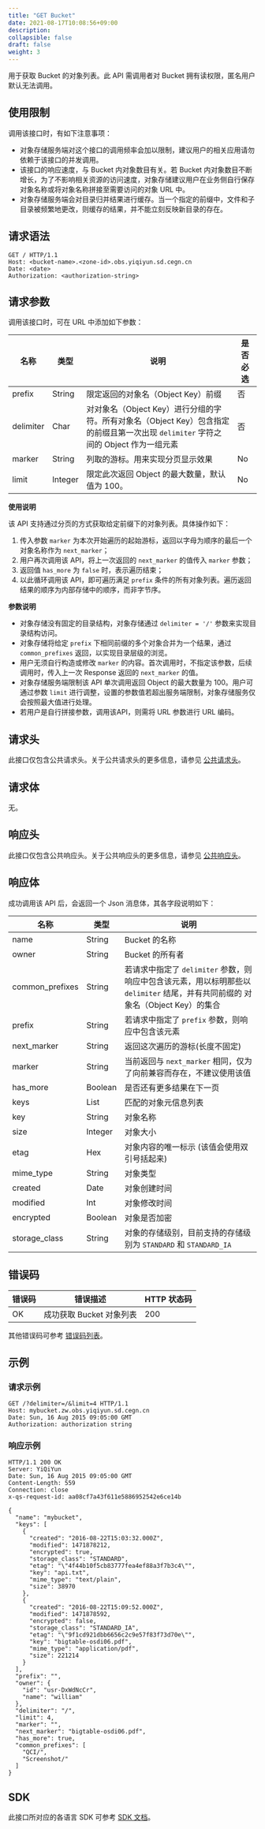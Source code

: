 ```yaml
---
title: "GET Bucket"
date: 2021-08-17T10:08:56+09:00
description:
collapsible: false
draft: false
weight: 3
---
```


用于获取 Bucket 的对象列表。此 API 需调用者对 Bucket 拥有读权限，匿名用户默认无法调用。

## 使用限制

调用该接口时，有如下注意事项：

- 对象存储服务端对这个接口的调用频率会加以限制，建议用户的相关应用请勿依赖于该接口的并发调用。
- 该接口的响应速度，与 Bucket 内对象数目有关。若 Bucket 内对象数目不断增长，为了不影响相关资源的访问速度，对象存储建议用户在业务侧自行保存对象名称或将对象名称拼接至需要访问的对象 URL 中。
- 对象存储服务端会对目录归并结果进行缓存。当一个指定的前缀中，文件和子目录被频繁地更改，则缓存的结果，并不能立刻反映新目录的存在。

## 请求语法

```http
GET / HTTP/1.1
Host: <bucket-name>.<zone-id>.obs.yiqiyun.sd.cegn.cn
Date: <date>
Authorization: <authorization-string>
```

## 请求参数

调用该接口时，可在 URL 中添加如下参数：

| 名称 | 类型 | 说明 | 是否必选 |
| --- | --- | --- | --- |
| prefix | String | 限定返回的对象名（Object Key）前缀 | 否 |
| delimiter | Char | 对对象名（Object Key）进行分组的字符。所有对象名（Object Key）包含指定的前缀且第一次出现 `delimiter` 字符之间的 Object 作为一组元素 | 否 |
| marker | String | 列取的游标。用来实现分页显示效果 | No |
| limit | Integer | 限定此次返回 Object 的最大数量，默认值为 100。| No |

**使用说明**

该 API 支持通过分页的方式获取给定前缀下的对象列表。具体操作如下：

1. 传入参数 `marker` 为本次开始遍历的起始游标，返回以字母为顺序的最后一个对象名称作为 `next_marker`；
2. 用户再次调用该 API，将上一次返回的 `next_marker` 的值传入 `marker` 参数；
3. 返回值 `has_more` 为 `false` 时，表示遍历结束；
4. 以此循环调用该 API，即可遍历满足 `prefix` 条件的所有对象列表。遍历返回结果的顺序为内部存储中的顺序，而非字节序。

**参数说明**

- 对象存储没有固定的目录结构，对象存储通过 `delimiter = '/'` 参数来实现目录结构访问。
- 对象存储将给定 `prefix` 下相同前缀的多个对象合并为一个结果，通过 `common_prefixes` 返回，以实现目录层级的浏览。
- 用户无须自行构造或修改 `marker` 的内容。首次调用时，不指定该参数，后续调用时，传入上一次 Response 返回的 `next_marker` 的值。
- 对象存储服务端限制该 API 单次调用返回 Object 的最大数量为 100。用户可通过参数 `limit` 进行调整，设置的参数值若超出服务端限制，对象存储服务仅会按照最大值进行处理。
- 若用户是自行拼接参数，调用该API，则需将 URL 参数进行 URL 编码。

## 请求头

此接口仅包含公共请求头。关于公共请求头的更多信息，请参见 [公共请求头](/storage/object-storage/api/common_header/#请求头字段-request-header)。

## 请求体

无。

## 响应头

此接口仅包含公共响应头。关于公共响应头的更多信息，请参见 [公共响应头](/storage/object-storage/api/common_header/#响应头字段-response-header)。

## 响应体

成功调用该 API 后，会返回一个 Json 消息体，其各字段说明如下：

| 名称 | 类型 | 说明 |
| --- | --- | --- |
| name | String | Bucket 的名称 |
| owner | String | Bucket 的所有者 |
| common_prefixes | String | 若请求中指定了 `delimiter` 参数，则响应中包含该元素，用以标明那些以 `delimiter` 结尾，并有共同前缀的 对象名（Object Key）的集合 |
| prefix | String | 若请求中指定了 `prefix` 参数，则响应中包含该元素 |
| next_marker | String | 返回这次遍历的游标(长度不固定)|
| marker | String | 当前返回与 `next_marker` 相同，仅为了向前兼容而存在，不建议使用该值 |
| has_more | Boolean | 是否还有更多结果在下一页 |
| keys | List | 匹配的对象元信息列表 |
| key | String | 对象名称 |
| size | Integer | 对象大小 |
| etag | Hex | 对象内容的唯一标示 (该值会使用双引号括起来) |
| mime_type | String | 对象类型 |
| created | Date | 对象创建时间 |
| modified | Int | 对象修改时间 |
| encrypted | Boolean | 对象是否加密 |
| storage_class | String | 对象的存储级别，目前支持的存储级别为 `STANDARD` 和 `STANDARD_IA` |


## 错误码

| 错误码 | 错误描述 | HTTP 状态码 |
| --- | --- | --- |
| OK | 成功获取 Bucket 对象列表 | 200 |

其他错误码可参考 [错误码列表](/storage/object-storage/api/error_code/#错误码列表)。

## 示例

### 请求示例

```http
GET /?delimiter=/&limit=4 HTTP/1.1
Host: mybucket.zw.obs.yiqiyun.sd.cegn.cn
Date: Sun, 16 Aug 2015 09:05:00 GMT
Authorization: authorization string
```

### 响应示例

```http
HTTP/1.1 200 OK
Server: YiQiYun
Date: Sun, 16 Aug 2015 09:05:00 GMT
Content-Length: 559
Connection: close
x-qs-request-id: aa08cf7a43f611e5886952542e6ce14b

{
  "name": "mybucket",
  "keys": [
    {
      "created": "2016-08-22T15:03:32.000Z",
      "modified": 1471878212,
      "encrypted": true,
      "storage_class": "STANDARD",
      "etag": "\"4f44b10f5cb83777fea4ef88a3f7b3c4\"",
      "key": "api.txt",
      "mime_type": "text/plain",
      "size": 38970
    },
    {
      "created": "2016-08-22T15:09:52.000Z",
      "modified": 1471878592,
      "encrypted": false,
      "storage_class": "STANDARD_IA",
      "etag": "\"9f1cd921dbb6656c2c9e57f83f73d70e\"",
      "key": "bigtable-osdi06.pdf",
      "mime_type": "application/pdf",
      "size": 221214
    }
  ],
  "prefix": "",
  "owner": {
    "id": "usr-DxWdNcCr",
    "name": "william"
  },
  "delimiter": "/",
  "limit": 4,
  "marker": "",
  "next_marker": "bigtable-osdi06.pdf",
  "has_more": true,
  "common_prefixes": [
    "QCI/",
    "Screenshot/"
  ]
}
```

## SDK

此接口所对应的各语言 SDK 可参考 [SDK 文档](/storage/object-storage/sdk/)。


